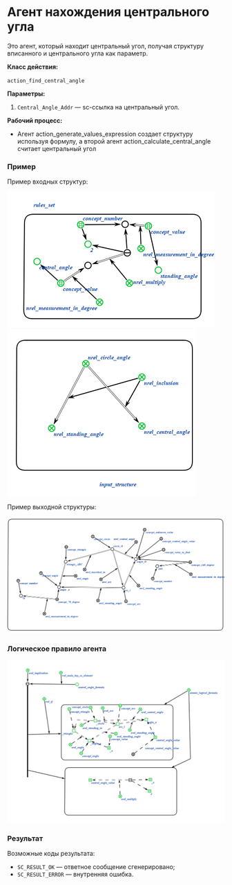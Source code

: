 # Агент нахождения центрального угла

Это агент, который находит центральный угол, получая структуру вписанного и центрального угла как параметр.

**Класс действия:**

`action_find_central_angle`

**Параметры:**

1. `Central_Angle_Addr` — sc-ссылка на центральный угол.

**Рабочий процесс:**

* Агент action_generate_values_expression создает структуру используя формулу, а второй агент action_calculate_central_angle считает центральный угол
### Пример

Пример входных структур:

<img src="imgs/1.png"></img>
<img src="imgs/2.png"></img>


Пример выходной структуры:

<img src="imgs/6.png"></img>

### Логическое правило агента
<img src="imgs/5.png"></img>

### Результат

Возможные коды результата:
 
* `SC_RESULT_OK` — ответное сообщение сгенерировано;
* `SC_RESULT_ERROR` — внутренняя ошибка.

